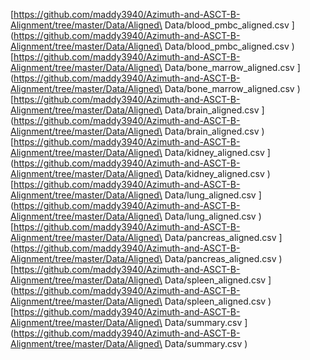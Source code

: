
[https://github.com/maddy3940/Azimuth-and-ASCT-B-Alignment/tree/master/Data/Aligned\ Data/blood_pmbc_aligned.csv
](https://github.com/maddy3940/Azimuth-and-ASCT-B-Alignment/tree/master/Data/Aligned\ Data/blood_pmbc_aligned.csv
)
[https://github.com/maddy3940/Azimuth-and-ASCT-B-Alignment/tree/master/Data/Aligned\ Data/bone_marrow_aligned.csv
](https://github.com/maddy3940/Azimuth-and-ASCT-B-Alignment/tree/master/Data/Aligned\ Data/bone_marrow_aligned.csv
)
[https://github.com/maddy3940/Azimuth-and-ASCT-B-Alignment/tree/master/Data/Aligned\ Data/brain_aligned.csv
](https://github.com/maddy3940/Azimuth-and-ASCT-B-Alignment/tree/master/Data/Aligned\ Data/brain_aligned.csv
)
[https://github.com/maddy3940/Azimuth-and-ASCT-B-Alignment/tree/master/Data/Aligned\ Data/kidney_aligned.csv
](https://github.com/maddy3940/Azimuth-and-ASCT-B-Alignment/tree/master/Data/Aligned\ Data/kidney_aligned.csv
)
[https://github.com/maddy3940/Azimuth-and-ASCT-B-Alignment/tree/master/Data/Aligned\ Data/lung_aligned.csv
](https://github.com/maddy3940/Azimuth-and-ASCT-B-Alignment/tree/master/Data/Aligned\ Data/lung_aligned.csv
)
[https://github.com/maddy3940/Azimuth-and-ASCT-B-Alignment/tree/master/Data/Aligned\ Data/pancreas_aligned.csv
](https://github.com/maddy3940/Azimuth-and-ASCT-B-Alignment/tree/master/Data/Aligned\ Data/pancreas_aligned.csv
)
[https://github.com/maddy3940/Azimuth-and-ASCT-B-Alignment/tree/master/Data/Aligned\ Data/spleen_aligned.csv
](https://github.com/maddy3940/Azimuth-and-ASCT-B-Alignment/tree/master/Data/Aligned\ Data/spleen_aligned.csv
)
[https://github.com/maddy3940/Azimuth-and-ASCT-B-Alignment/tree/master/Data/Aligned\ Data/summary.csv
](https://github.com/maddy3940/Azimuth-and-ASCT-B-Alignment/tree/master/Data/Aligned\ Data/summary.csv
)
